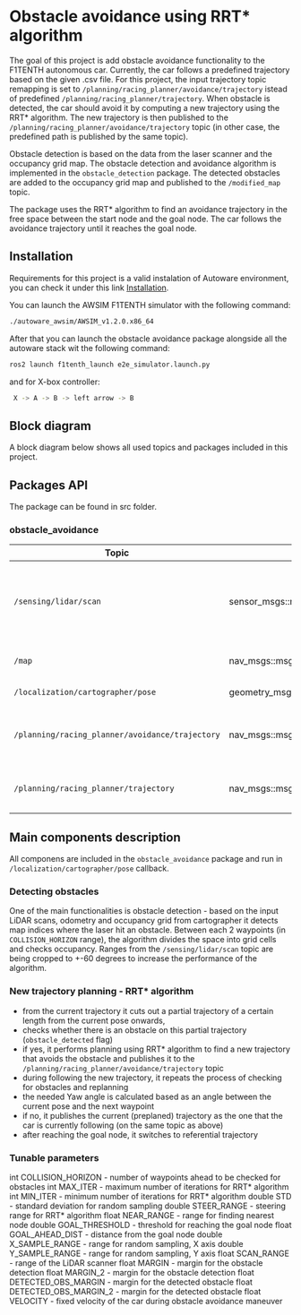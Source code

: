 # Obstacle avoidance using RRT* algorithm

The goal of this project is add obstacle avoidance functionality to the F1TENTH autonomous car. Currently, the car follows a predefined trajectory based on the given .csv file. For this project, the input trajectory topic remapping is set to `/planning/racing_planner/avoidance/trajectory` istead of predefined `/planning/racing_planner/trajectory`. When obstacle is detected, the car should avoid it by computing a new trajectory using the RRT* algorithm. The new trajectory is then published to the `/planning/racing_planner/avoidance/trajectory` topic (in other case, the predefined path is published by the same topic).

Obstacle detection is based on the data from the laser scanner and the occupancy grid map. The obstacle detection and avoidance algorithm is implemented in the `obstacle_detection` package. The detected obstacles are added to the occupancy grid map and published to the `/modified_map` topic. 

The package uses the RRT* algorithm to find an avoidance trajectory in the free space between the start node and the goal node. The car follows the avoidance trajectory until it reaches the goal node. 


## Installation

Requirements for this project is a valid instalation of Autoware environment, you can check it under this link [Installation](../../../installation/index.md). 

You can launch the AWSIM F1TENTH simulator with the following command:

```bash
./autoware_awsim/AWSIM_v1.2.0.x86_64
```

After that you can launch the obstacle avoidance package alongside all the autoware stack wit the following command:

```bash
ros2 launch f1tenth_launch e2e_simulator.launch.py
```

and for X-box controller:
```bash
 X -> A -> B -> left arrow -> B
```



## Block diagram

A block diagram below shows all used topics and packages included in this project. 


## Packages API

The package can be found in src folder.

### obstacle_avoidance

| Topic                           | Type                         | Function                        | Description                                                   |
|---------------------------------|------------------------------|---------------------------------|---------------------------------------------------------------|
| `/sensing/lidar/scan`           | sensor_msgs::msg::LaserScan  | Input scans from LIDAR          | Scans used to detect obstacles and add them to the occupancy grid |
| `/map`                          | nav_msgs::msg::OccupancyGrid | Input original map              | Generated map from `cartographer`                               |
| `/localization/cartographer/pose` | geometry_msgs::msg::PoseStamped | Vehicle Odometry | Vehicle Position                     |
| `/planning/racing_planner/avoidance/trajectory` | nav_msgs::msg::Path | Output avoidance trajectory     | New trajectory planned by RRT* algorithm.                      |
| `/planning/racing_planner/trajectory` | nav_msgs::msg::Path | Input referential trajectory   | Referential trajectory that the car is following.              |


## Main components description
All componens are included in the `obstacle_avoidance` package and run in `/localization/cartographer/pose`  callback.

### Detecting obstacles
One of the main functionalities is obstacle detection - based on the input LiDAR scans, odometry and occupancy grid from cartographer it detects map indices where the laser hit an obstacle. 
Between each 2 waypoints (in `COLLISION_HORIZON` range), the algorithm divides the space into grid cells and checks occupancy. Ranges from the `/sensing/lidar/scan` topic are being cropped to +-60 degrees to increase the performance of the algorithm.

### New trajectory planning - RRT* algorithm
- from the current trajectory it cuts out a partial trajectory of a certain length from the current pose onwards,
- checks whether there is an obstacle on this partial trajectory (`obstacle_detected` flag)
- if yes, it performs planning using RRT* algorithm to find a new trajectory that avoids the obstacle and publishes it to the `/planning/racing_planner/avoidance/trajectory` topic
- during following the new trajectory, it repeats the process of checking for obstacles and replanning
- the needed Yaw angle is calculated based  as an angle between the current pose and the next waypoint
- if no, it publishes the current (preplaned) trajectory as the one that the car is currently following (on the same topic as above)
- after reaching the goal node, it switches to referential trajectory

### Tunable parameters

 int COLLISION_HORIZON - number of waypoints ahead to be checked for obstacles
 int MAX_ITER - maximum number of iterations for RRT* algorithm
 int MIN_ITER - minimum number of iterations for RRT* algorithm
 double STD - standard deviation for random sampling
 double STEER_RANGE - steering range for RRT* algorithm
 float NEAR_RANGE - range for finding nearest node
 double GOAL_THRESHOLD - threshold for reaching the goal node
 float GOAL_AHEAD_DIST - distance from the goal node
 double X_SAMPLE_RANGE - range for random sampling, X axis
 double Y_SAMPLE_RANGE - range for random sampling, Y axis
 float SCAN_RANGE - range of the LiDAR scanner
 float MARGIN - margin for the obstacle detection
 float MARGIN_2 - margin for the obstacle detection
 float DETECTED_OBS_MARGIN - margin for the detected obstacle
 float DETECTED_OBS_MARGIN_2 - margin for the detected obstacle
 float VELOCITY - fixed velocity of the car during obstacle avoidance maneuver



